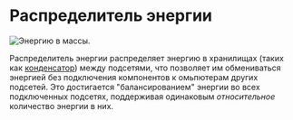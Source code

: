 # Распределитель энергии

![Энергию в массы.](oredict:opencomputers:powerDistributor)

Распределитель энергии распределяет энергию в хранилищах (таких как [конденсатор](capacitor.md)) между подсетями, что позволяет им обмениваться энергией без подключения компонентов к омьпютерам других подсетей. Это достигается "балансированием" энергии во всех подключенных подсетях, поддерживая одинаковым *относительное* количество энергии в них.
